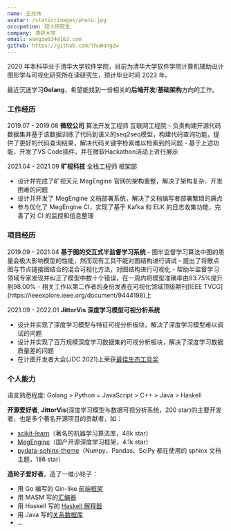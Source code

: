 ```yaml
---
name: 王兆伟
avatar: /static/images/photo.jpg
occupation: 硕士研究生
company: 清华大学
email: wangzw834@163.com
github: https://github.com/ThuWangzw
---
```


2020 年本科毕业于清华大学软件学院，目前为清华大学软件学院计算机辅助设计图形学与可视化研究所在读研究生，预计毕业时间 2023 年。

最近沉迷学习**Golang**，希望能找到一份相关的**后端开发**/**基础架构**方向的工作。

<h3>工作经历</h3>
2019.07 - 2019.08 <b>微软公司</b> 算法开发工程师 互联网工程院 
- 负责构建开源代码数据集并基于该数据训练了代码到语义的seq2seq模型，构建代码查询功能，提供了更好的代码查询结果，解决代码关键字检索难以检索到的问题
- 基于上述功能，开发了VS Code插件，并在微软Hackathon活动上进行展示

2021.04 - 2021.09 <b>旷视科技</b> 全栈工程师 框架部

- 设计并完成了旷视天元 MegEngine 官网的架构重整，解决了架构复杂、开发困难的问题
- 设计并开发了 MegEngine 文档部署系统，解决了文档编写者部署繁琐的痛点
- 参与优化了 MegEngine CI，实现了基于 Kafka 和 ELK 的日志收集功能，完善了对 CI 的监控和信息整理

<h3>项目经历</h3>
2019.09 - 2021.04 <b>基于图的交互式半监督学习系统</b>
- 图半监督学习算法中图的质量会极大影响模型的性能，然而现有工具不能对图结构进行调试
- 提出了将散点图与节点链接图结合的混合可视化方法，对图结构进行可视化
- 帮助半监督学习领域专家发现并纠正了模型中数十个错误，在一周内将模型准确率由93.75%提升到98.00%
- 相关工作以第二作者的身份发表在可视化领域顶级期刊[IEEE TVCG](https://ieeexplore.ieee.org/document/9444198)上

2021.09 - 2022.01 <b>JittorVis 深度学习模型可视分析系统</b>

- 设计并实现了深度学习模型与特征可视分析板块，解决了深度学习模型难以调试的问题
- 设计并实现了百万规模深度学习数据集的可视分析板块，解决了深度学习数据质量差的问题
- 在计图开发者大会(JDC 2021)上荣获[最佳生态工具奖](https://mp.weixin.qq.com/s/HRsGvebj4tICfo82wERWmQ)

<h3>个人能力</h3>
语言熟悉程度: Golang > Python = JavaScript > C++ > Java > Haskell

<b>开源爱好者</b>, **JittorVis**(深度学习模型与数据可视分析系统，200 star)的主要开发者，也是多个著名开源项目的贡献者，如：

- [scikit-learn](https://github.com/scikit-learn/scikit-learn/pull/19271)（著名的机器学习算法库，48k star）
- [MegEngine](https://github.com/MegEngine/MegEngine)（国产开源深度学习框架，4.1k star）
- [pydata-sphinx-theme](https://github.com/pydata/pydata-sphinx-theme/pull/436)（Numpy、Pandas、SciPy 都在使用的 sphinx 文档主题，186 star）

<b>造轮子爱好者</b>，造了一堆小轮子：

- 用 Go 编写的 Gin-like [前端框架](https://github.com/ThuWangzw/Gee)
- 用 MASM 写的[汇编器](https://github.com/ThuWangzw/MASM-Assembler)
- 用 Haskell 写的 [Haskell 解释器](https://github.com/ThuWangzw/Haskell_Interpreter)
- 用 Java 写的[关系数据库](https://github.com/ThuWangzw/LowSQL-Database-Engine)
- ...
